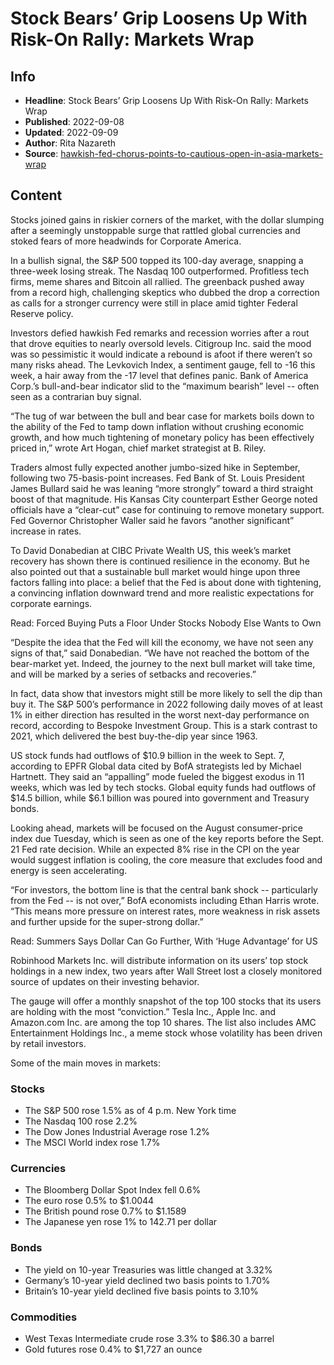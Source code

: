# Stock Bears’ Grip Loosens Up With Risk-On Rally: Markets Wrap

## Info

*   **Headline**: Stock Bears’ Grip Loosens Up With Risk-On Rally: Markets Wrap
*   **Published**: 2022-09-08
*   **Updated**: 2022-09-09
*   **Author**: Rita Nazareth
*   **Source**: [hawkish-fed-chorus-points-to-cautious-open-in-asia-markets-wrap](https://www.bloomberg.com/news/articles/2022-09-08/hawkish-fed-chorus-points-to-cautious-open-in-asia-markets-wrap)
## Content




Stocks joined gains in riskier corners of the market, with the dollar slumping after a seemingly unstoppable surge that rattled global currencies and stoked fears of more headwinds for Corporate America.

In a bullish signal, the S&P 500 topped its 100-day average, snapping a three-week losing streak. The Nasdaq 100 outperformed. Profitless tech firms, meme shares and Bitcoin all rallied. The greenback pushed away from a record high, challenging skeptics who dubbed the drop a correction as calls for a stronger currency were still in place amid tighter Federal Reserve policy.

Investors defied hawkish Fed remarks and recession worries after a rout that drove equities to nearly oversold levels. Citigroup Inc. said the mood was so pessimistic it would indicate a rebound is afoot if there weren’t so many risks ahead. The Levkovich Index, a sentiment gauge, fell to -16 this week, a hair away from the -17 level that defines panic. Bank of America Corp.’s bull-and-bear indicator slid to the “maximum bearish” level -- often seen as a contrarian buy signal.

“The tug of war between the bull and bear case for markets boils down to the ability of the Fed to tamp down inflation without crushing economic growth, and how much tightening of monetary policy has been effectively priced in,” wrote Art Hogan, chief market strategist at B. Riley.

Traders almost fully expected another jumbo-sized hike in September, following two 75-basis-point increases. Fed Bank of St. Louis President James Bullard said he was leaning “more strongly” toward a third straight boost of that magnitude. His Kansas City counterpart Esther George noted officials have a “clear-cut” case for continuing to remove monetary support. Fed Governor Christopher Waller said he favors “another significant” increase in rates.

To David Donabedian at CIBC Private Wealth US, this week’s market recovery has shown there is continued resilience in the economy. But he also pointed out that a sustainable bull market would hinge upon three factors falling into place: a belief that the Fed is about done with tightening, a convincing inflation downward trend and more realistic expectations for corporate earnings.

Read: Forced Buying Puts a Floor Under Stocks Nobody Else Wants to Own

“Despite the idea that the Fed will kill the economy, we have not seen any signs of that,” said Donabedian. “We have not reached the bottom of the bear-market yet. Indeed, the journey to the next bull market will take time, and will be marked by a series of setbacks and recoveries.”

In fact, data show that investors might still be more likely to sell the dip than buy it. The S&P 500’s performance in 2022 following daily moves of at least 1% in either direction has resulted in the worst next-day performance on record, according to Bespoke Investment Group. This is a stark contrast to 2021, which delivered the best buy-the-dip year since 1963.

US stock funds had outflows of $10.9 billion in the week to Sept. 7, according to EPFR Global data cited by BofA strategists led by Michael Hartnett. They said an “appalling” mode fueled the biggest exodus in 11 weeks, which was led by tech stocks. Global equity funds had outflows of $14.5 billion, while $6.1 billion was poured into government and Treasury bonds.

Looking ahead, markets will be focused on the August consumer-price index due Tuesday, which is seen as one of the key reports before the Sept. 21 Fed rate decision. While an expected 8% rise in the CPI on the year would suggest inflation is cooling, the core measure that excludes food and energy is seen accelerating.

“For investors, the bottom line is that the central bank shock -- particularly from the Fed -- is not over,” BofA economists including Ethan Harris wrote. “This means more pressure on interest rates, more weakness in risk assets and further upside for the super-strong dollar.”

Read: Summers Says Dollar Can Go Further, With ‘Huge Advantage’ for US

Robinhood Markets Inc. will distribute information on its users’ top stock holdings in a new index, two years after Wall Street lost a closely monitored source of updates on their investing behavior.

The gauge will offer a monthly snapshot of the top 100 stocks that its users are holding with the most “conviction.” Tesla Inc., Apple Inc. and Amazon.com Inc. are among the top 10 shares. The list also includes AMC Entertainment Holdings Inc., a meme stock whose volatility has been driven by retail investors.

Some of the main moves in markets:

### Stocks

*   The S&P 500 rose 1.5% as of 4 p.m. New York time
*   The Nasdaq 100 rose 2.2%
*   The Dow Jones Industrial Average rose 1.2%
*   The MSCI World index rose 1.7%

### Currencies

*   The Bloomberg Dollar Spot Index fell 0.6%
*   The euro rose 0.5% to $1.0044
*   The British pound rose 0.7% to $1.1589
*   The Japanese yen rose 1% to 142.71 per dollar

### Bonds

*   The yield on 10-year Treasuries was little changed at 3.32%
*   Germany’s 10-year yield declined two basis points to 1.70%
*   Britain’s 10-year yield declined five basis points to 3.10%

### Commodities

*   West Texas Intermediate crude rose 3.3% to $86.30 a barrel
*   Gold futures rose 0.4% to $1,727 an ounce